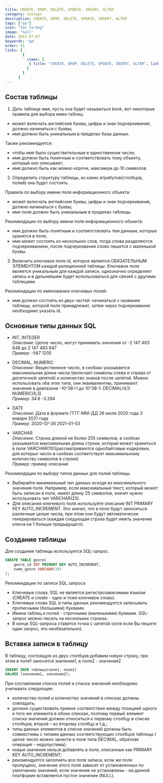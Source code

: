```yaml
---
title: CREATE, DROP, DELETE, UPDATE, INSERT, ALTER
category: testops
description: CREATE, DROP, DELETE, UPDATE, INSERT, ALTER
tags: ["qa"]
icon: "fas fa-bug"
image: "null"
date: 2022-07-07
keywords: "qa"
order: 01
links: [
        {
          items: [
           { title: "CREATE, DROP, DELETE, UPDATE, INSERT, ALTER", link: "/create-drop-delete-update-insert-alter" },
          ]
        }
      ]
---
```


## Состав таблицы

1. Дать таблице имя, пусть она будет называться book, вот некоторые правила для выбора имен таблиц:
- может включать английские буквы, цифры и знак подчеркивания, должно начинаться с буквы;
- имя должно быть уникальным в пределах базы данных.

Также рекомендуется:
- чтобы имя было существительным в единственном числе;
- имя должно быть понятным и соответствовать тому объекту, который оно описывает;
- имя должно быть как можно короче, максимум до 10 символов.

2. Определить структуру таблицы, из каких атрибутов(столбцов, полей) она будет состоять.

Правила по выбору имени поля информационного объекта:
- может включать английские буквы, цифры и знак подчеркивания, должно начинаться с буквы;
- имя поля должно быть уникальным в пределах таблицы.

Рекомендации по выбору имени поля информационного объекта:
- имя должно быть понятным и соответствовать тем данным, которые хранятся в поле;
- имя может состоять из нескольких слов, тогда слова разделяются подчеркиванием, после подчеркивания слово пишется с маленькой буквы.

3. Включить ключевое поле id, которое является ОБЯЗАТЕЛЬНЫМ ЭЛЕМЕНТОМ каждой реляционной таблицы. Ключевое поле является уникальным для каждой записи, однозначно определяет запись и в дальнейшем будет использоваться для связей с другими таблицами.

Рекомендации по именованию  ключевых полей:
- имя должно состоять  из двух частей: начинаться с названия таблицы, которой поле принадлежит, затем через подчеркивание необходимо указать id.

## Основные типы данных SQL

- INT, INTEGER  
_Описание:_ Целое число, могут принимать значения от -2 147 483 648 до 2 147 483 647  	
_Пример:_ -567 1205

- DECIMAL, NUMERIC  
_Описание:_ Вещественное число, в скобках указывается максимальная длина числа (включает символы слева и справа от десятичной запятой) и количество знаков после запятой.
Можно использовать оба этих типа, они эквивалентны, принимают значения в диапазоне -10^38+1 до 10^38-1.
DECIMAL(4,1) NUMERIC(6,3)  
_Пример:_ 34.6 -3.294

- DATE  
_Описание:_ Дата в формате ГГГГ-ММ-ДД 
26 июля 2020 года
3 января 2021 года  
_Пример:_ 2020-07-26 2021-01-03

- VARCHAR  
_Описание:_ Строка длиной не более 255 символов, в скобках указывается максимальная длина строки, которая может храниться в поле VARCHAR(10)(рассматриваются однобайтовые кодировки, для которых число в скобках соответствует максимальному количеству символов в строке)  
_Пример:_ пример описание

Рекомендации по выбору типов данных для полей таблицы.
- Выбирайте минимальный тип данных исходя из максимального значения поля. Например, если максимальный текст, который может быть записан в поле, имеет длину 25 символов, значит нужно использовать тип VARCHAR(25).
- Для описания ключевого поля используйте описание INT PRIMARY KEY AUTO_INCREMENT. Это значит, что в поле будут заноситься различные целые числа, при этом они будут автоматически генерироваться (каждая следующая строка будет иметь значение ключа на 1 больше предыдущего).

## Создание таблицы

Для создания таблицы используется SQL-запрос. 

```sql
CREATE TABLE genre(
    genre_id INT PRIMARY KEY AUTO_INCREMENT, 
    name_genre VARCHAR(30)
);
```

Рекомендации по записи SQL запроса
- Ключевые слова: SQL не является регистрозависимым языком (CREATE и create - одно и тоже ключевое слово). 
- Ключевые слова SQL и типы данных рекомендуется  записывать прописными (большими) буквами.
- Имена таблиц и полей - строчными (маленькими) буквами.
SQL-запрос можно писать на нескольких строках.
- В конце SQL-запроса ставится точка с запятой (хотя если Вы пишете один запрос, это необязательно).

## Вставка записи в таблицу

В таблицу, состоящую из двух столбцов добавим новую строку, при этом в поле1 заносится значение1,  в поле2 - значение2.

```sql
INSERT INTO таблица(поле1, поле2) 
VALUES (значение1, значение2);
```

При составлении списка полей и списка значений необходимо учитывать следующее:
- количество полей и количество значений в списках должны совпадать;
- должно существовать прямое соответствие между позицией одного и того же элемента в обоих списках, поэтому первый элемент списка значений должен относиться к первому столбцу в списке столбцов, второй – ко второму столбцу и т.д.;
- типы данных элементов в списке значений должны быть совместимы с типами данных соответствующих столбцов таблицы ( целое число можно занести в поле типа DECIMAL, обратная операция - недопустима);
- новые значения нельзя добавлять в поля, описанные как PRIMARY KEY AUTO_INCREMENT;
- рекомендуется заполнять все поля записи, если же поле пропущено, значение этого поля зависит от установленных по умолчанию значений, если значения не установлены - на данной платформе вставляется пустое значение (NULL).